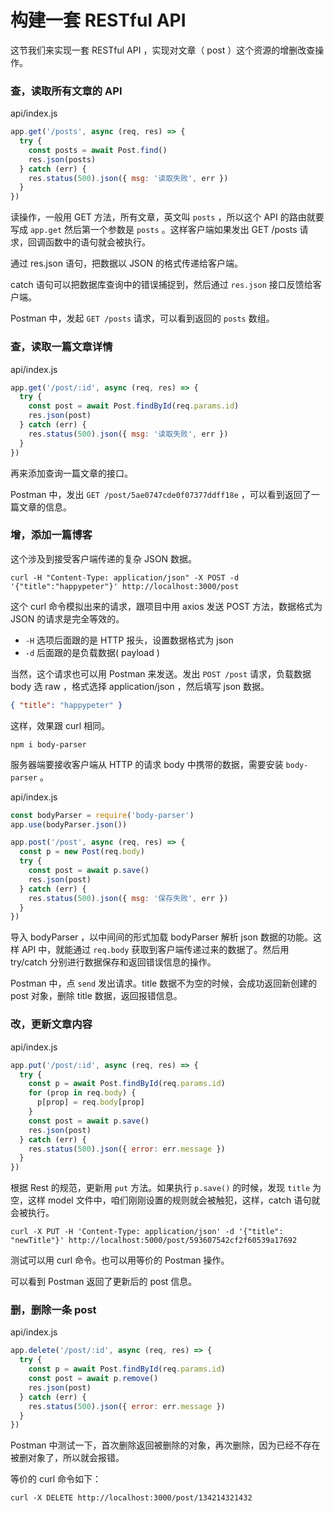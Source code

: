 # 构建一套 RESTful API

这节我们来实现一套 RESTful API ，实现对文章（ post ）这个资源的增删改查操作。

### 查，读取所有文章的 API

api/index.js

```js
app.get('/posts', async (req, res) => {
  try {
    const posts = await Post.find()
    res.json(posts)
  } catch (err) {
    res.status(500).json({ msg: '读取失败', err })
  }
})
```

读操作，一般用 GET 方法，所有文章，英文叫 `posts` ，所以这个 API 的路由就要写成 `app.get` 然后第一个参数是 `posts` 。这样客户端如果发出 GET /posts 请求，回调函数中的语句就会被执行。

通过 res.json 语句，把数据以 JSON 的格式传递给客户端。

catch 语句可以把数据库查询中的错误捕捉到，然后通过 `res.json` 接口反馈给客户端。

Postman 中，发起 `GET /posts` 请求，可以看到返回的 `posts` 数组。

### 查，读取一篇文章详情

api/index.js

```js
app.get('/post/:id', async (req, res) => {
  try {
    const post = await Post.findById(req.params.id)
    res.json(post)
  } catch (err) {
    res.status(500).json({ msg: '读取失败', err })
  }
})
```

再来添加查询一篇文章的接口。

Postman 中，发出 `GET /post/5ae0747cde0f07377ddff18e` ，可以看到返回了一篇文章的信息。

### 增，添加一篇博客

这个涉及到接受客户端传递的复杂 JSON 数据。

```
curl -H "Content-Type: application/json" -X POST -d '{"title":"happypeter"}' http://localhost:3000/post
```

这个 curl 命令模拟出来的请求，跟项目中用 axios 发送 POST 方法，数据格式为 JSON 的请求是完全等效的。

* `-H` 选项后面跟的是 HTTP 报头，设置数据格式为 json
* `-d` 后面跟的是负载数据( payload )

当然，这个请求也可以用 Postman 来发送。发出 `POST /post` 请求，负载数据 body 选 raw ，格式选择 application/json ，然后填写 json 数据。

```json
{ "title": "happypeter" }
```

这样，效果跟 curl 相同。

```
npm i body-parser
```

服务器端要接收客户端从 HTTP 的请求 body 中携带的数据，需要安装 `body-parser` 。

api/index.js

```js
const bodyParser = require('body-parser')
app.use(bodyParser.json())

app.post('/post', async (req, res) => {
  const p = new Post(req.body)
  try {
    const post = await p.save()
    res.json(post)
  } catch (err) {
    res.status(500).json({ msg: '保存失败', err })
  }
})
```

导入 bodyParser ，以中间间的形式加载 bodyParser 解析 json 数据的功能。这样 API 中，就能通过 `req.body` 获取到客户端传递过来的数据了。然后用 try/catch 分别进行数据保存和返回错误信息的操作。

Postman 中，点 `send` 发出请求。title 数据不为空的时候，会成功返回新创建的 post 对象，删除 title 数据，返回报错信息。

### 改，更新文章内容

api/index.js

```js
app.put('/post/:id', async (req, res) => {
  try {
    const p = await Post.findById(req.params.id)
    for (prop in req.body) {
      p[prop] = req.body[prop]
    }
    const post = await p.save()
    res.json(post)
  } catch (err) {
    res.status(500).json({ error: err.message })
  }
})
```

根据 Rest 的规范，更新用 `put` 方法。如果执行 `p.save()` 的时候，发现 `title` 为空，这样 model 文件中，咱们刚刚设置的规则就会被触犯，这样，catch 语句就会被执行。

```
curl -X PUT -H 'Content-Type: application/json' -d '{"title": "newTitle"}' http://localhost:5000/post/593607542cf2f60539a17692
```

测试可以用 curl 命令。也可以用等价的 Postman 操作。

可以看到 Postman 返回了更新后的 post 信息。

### 删，删除一条 post

api/index.js

```js
app.delete('/post/:id', async (req, res) => {
  try {
    const p = await Post.findById(req.params.id)
    const post = await p.remove()
    res.json(post)
  } catch (err) {
    res.status(500).json({ error: err.message })
  }
})
```

Postman 中测试一下，首次删除返回被删除的对象，再次删除，因为已经不存在被删对象了，所以就会报错。

等价的 curl 命令如下：

```
curl -X DELETE http://localhost:3000/post/134214321432
```
